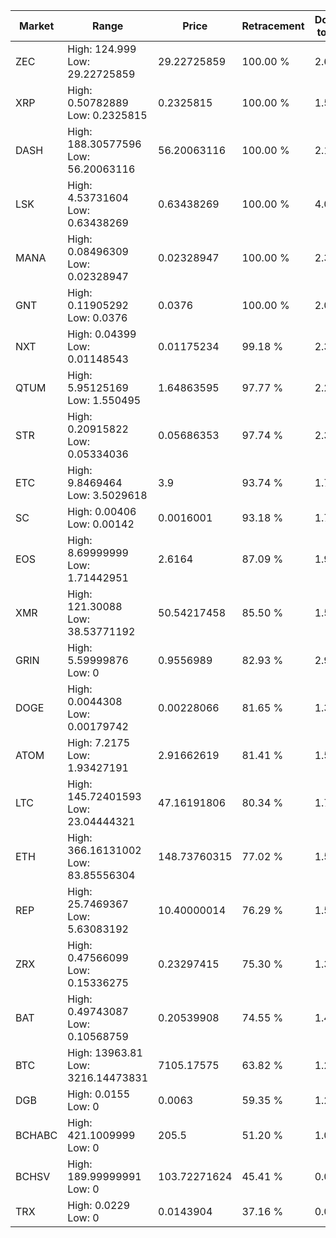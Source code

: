 | Market | Range | Price| Retracement | Doubles to 50% |
| --- | --- | --- | --- | --- |
| ZEC | High: 124.999<br />Low: 29.22725859 | 29.22725859 | 100.00 % | 2.64 |
| XRP | High: 0.50782889<br />Low: 0.2325815 | 0.2325815 | 100.00 % | 1.59 |
| DASH | High: 188.30577596<br />Low: 56.20063116 | 56.20063116 | 100.00 % | 2.18 |
| LSK | High: 4.53731604<br />Low: 0.63438269 | 0.63438269 | 100.00 % | 4.08 |
| MANA | High: 0.08496309<br />Low: 0.02328947 | 0.02328947 | 100.00 % | 2.32 |
| GNT | High: 0.11905292<br />Low: 0.0376 | 0.0376 | 100.00 % | 2.08 |
| NXT | High: 0.04399<br />Low: 0.01148543 | 0.01175234 | 99.18 % | 2.36 |
| QTUM | High: 5.95125169<br />Low: 1.550495 | 1.64863595 | 97.77 % | 2.28 |
| STR | High: 0.20915822<br />Low: 0.05334036 | 0.05686353 | 97.74 % | 2.31 |
| ETC | High: 9.8469464<br />Low: 3.5029618 | 3.9 | 93.74 % | 1.71 |
| SC | High: 0.00406<br />Low: 0.00142 | 0.0016001 | 93.18 % | 1.71 |
| EOS | High: 8.69999999<br />Low: 1.71442951 | 2.6164 | 87.09 % | 1.99 |
| XMR | High: 121.30088<br />Low: 38.53771192 | 50.54217458 | 85.50 % | 1.58 |
| GRIN | High: 5.59999876<br />Low: 0 | 0.9556989 | 82.93 % | 2.93 |
| DOGE | High: 0.0044308<br />Low: 0.00179742 | 0.00228066 | 81.65 % | 1.37 |
| ATOM | High: 7.2175<br />Low: 1.93427191 | 2.91662619 | 81.41 % | 1.57 |
| LTC | High: 145.72401593<br />Low: 23.04444321 | 47.16191806 | 80.34 % | 1.79 |
| ETH | High: 366.16131002<br />Low: 83.85556304 | 148.73760315 | 77.02 % | 1.51 |
| REP | High: 25.7469367<br />Low: 5.63083192 | 10.40000014 | 76.29 % | 1.51 |
| ZRX | High: 0.47566099<br />Low: 0.15336275 | 0.23297415 | 75.30 % | 1.35 |
| BAT | High: 0.49743087<br />Low: 0.10568759 | 0.20539908 | 74.55 % | 1.47 |
| BTC | High: 13963.81<br />Low: 3216.14473831 | 7105.17575 | 63.82 % | 1.21 |
| DGB | High: 0.0155<br />Low: 0 | 0.0063 | 59.35 % | 1.23 |
| BCHABC | High: 421.1009999<br />Low: 0 | 205.5 | 51.20 % | 1.02 |
| BCHSV | High: 189.99999991<br />Low: 0 | 103.72271624 | 45.41 % | 0.00 |
| TRX | High: 0.0229<br />Low: 0 | 0.0143904 | 37.16 % | 0.00 |
